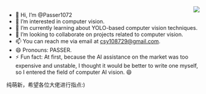 <img align="right" src="https://github-readme-stats.vercel.app/api?username=Passer1072&show_icons=true&icon_color=805AD5&bg_color=ffffff&count_private=true" />

- 👋 Hi, I’m @Passer1072
- 👀 I’m interested in computer vision.
- 🌱 I’m currently learning about YOLO-based computer vision techniques.
- 💞️ I’m looking to collaborate on projects related to computer vision.
- 📫 You can reach me via email at csy108729@gmail.com.
- 😄 Pronouns: PASSER.
- ⚡ Fun fact: At first, because the AI ​​assistance on the market was too expensive and unstable, I thought it would be better to write one myself, so I entered the field of computer AI vision. 😄  

纯萌新，希望各位大佬进行指点:)

<!---
Passer1072/Passer1072 is a ✨ special ✨ repository because its `README.md` (this file) appears on your GitHub profile.
You can click the Preview link to take a look at your changes.
--->

